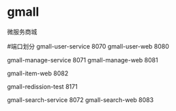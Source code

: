 # gmall
微服务商城

#端口划分
gmall-user-service      8070
gmall-user-web          8080

gmall-manage-service    8071
gmall-manage-web        8081

gmall-item-web          8082

gmall-redission-test    8171

gmall-search-service    8072
gmall-search-web        8083
